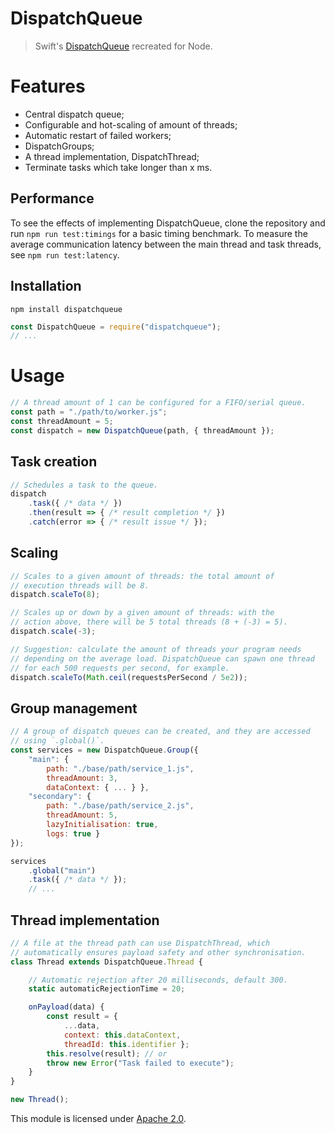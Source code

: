 
# DispatchQueue

> Swift's [DispatchQueue](https://developer.apple.com/documentation/dispatch/dispatchqueue) recreated for Node.

# Features
* Central dispatch queue;
* Configurable and hot-scaling of amount of threads;
* Automatic restart of failed workers;
* DispatchGroups;
* A thread implementation, DispatchThread;
* Terminate tasks which take longer than x ms.

## Performance
To see the effects of implementing DispatchQueue, clone the repository and run `npm run test:timings` for a basic timing benchmark. To measure the average communication latency between the main thread and task threads, see `npm run test:latency`.

## Installation
`npm install dispatchqueue`
```js
const DispatchQueue = require("dispatchqueue");
// ...
```

# Usage
```js
// A thread amount of 1 can be configured for a FIFO/serial queue.
const path = "./path/to/worker.js";
const threadAmount = 5;
const dispatch = new DispatchQueue(path, { threadAmount });
```

## Task creation
```js
// Schedules a task to the queue.
dispatch
    .task({ /* data */ })
    .then(result => { /* result completion */ })
    .catch(error => { /* result issue */ });
```

## Scaling
```js
// Scales to a given amount of threads: the total amount of
// execution threads will be 8.
dispatch.scaleTo(8);

// Scales up or down by a given amount of threads: with the
// action above, there will be 5 total threads (8 + (-3) = 5).
dispatch.scale(-3);

// Suggestion: calculate the amount of threads your program needs
// depending on the average load. DispatchQueue can spawn one thread
// for each 500 requests per second, for example.
dispatch.scaleTo(Math.ceil(requestsPerSecond / 5e2));
```

## Group management
```js
// A group of dispatch queues can be created, and they are accessed
// using `.global()`.
const services = new DispatchQueue.Group({
    "main": {
        path: "./base/path/service_1.js",
        threadAmount: 3,
        dataContext: { ... } },
    "secondary": {
        path: "./base/path/service_2.js",
        threadAmount: 5,
        lazyInitialisation: true,
        logs: true }
});

services
    .global("main")
    .task({ /* data */ });
    // ...
```

## Thread implementation
```js
// A file at the thread path can use DispatchThread, which
// automatically ensures payload safety and other synchronisation.
class Thread extends DispatchQueue.Thread {

    // Automatic rejection after 20 milliseconds, default 300.
    static automaticRejectionTime = 20;

    onPayload(data) {
        const result = {
            ...data,
            context: this.dataContext,
            threadId: this.identifier };
        this.resolve(result); // or
        throw new Error("Task failed to execute");
    }
}

new Thread();
```

This module is licensed under [Apache 2.0](http://www.apache.org/licenses/LICENSE-2.0).
